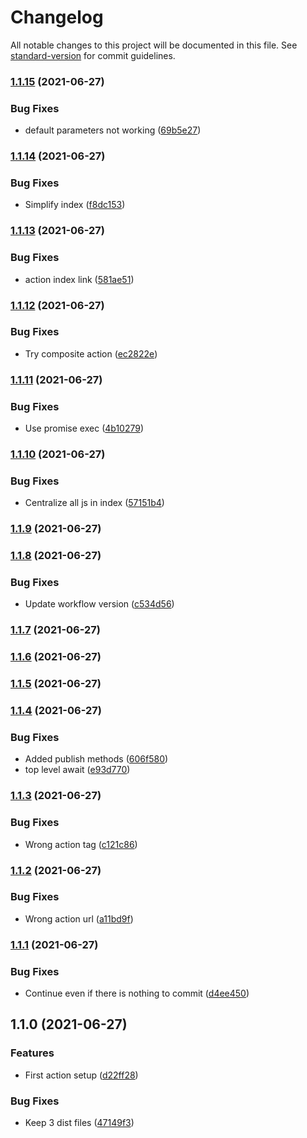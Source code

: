 # Changelog

All notable changes to this project will be documented in this file. See [standard-version](https://github.com/conventional-changelog/standard-version) for commit guidelines.

### [1.1.15](https://github.com/Zenoo/publish-npm-github-action/compare/v1.1.14...v1.1.15) (2021-06-27)


### Bug Fixes

* default parameters not working ([69b5e27](https://github.com/Zenoo/publish-npm-github-action/commit/69b5e2716fae71ef007138706dd43d2cffe1ebb6))

### [1.1.14](https://github.com/Zenoo/publish-npm-github-action/compare/v1.1.13...v1.1.14) (2021-06-27)


### Bug Fixes

* Simplify index ([f8dc153](https://github.com/Zenoo/publish-npm-github-action/commit/f8dc153207c42cc9ad4ab8b4935a2ffd505d282e))

### [1.1.13](https://github.com/Zenoo/publish-npm-github-action/compare/v1.1.12...v1.1.13) (2021-06-27)


### Bug Fixes

* action index link ([581ae51](https://github.com/Zenoo/publish-npm-github-action/commit/581ae514a8ecffc17fbdeaebc3126455d6eb2a2d))

### [1.1.12](https://github.com/Zenoo/publish-npm-github-action/compare/v1.1.11...v1.1.12) (2021-06-27)


### Bug Fixes

* Try composite action ([ec2822e](https://github.com/Zenoo/publish-npm-github-action/commit/ec2822e852e3e62e65e68f318cf0e04f7bb3e2bc))

### [1.1.11](https://github.com/Zenoo/publish-npm-github-action/compare/v1.1.10...v1.1.11) (2021-06-27)


### Bug Fixes

* Use promise exec ([4b10279](https://github.com/Zenoo/publish-npm-github-action/commit/4b1027922252c48a04cf05348c00f33606959a5b))

### [1.1.10](https://github.com/Zenoo/publish-npm-github-action/compare/v1.1.9...v1.1.10) (2021-06-27)


### Bug Fixes

* Centralize all js in index ([57151b4](https://github.com/Zenoo/publish-npm-github-action/commit/57151b462909c5767eb36b2318f45e4be8c4538c))

### [1.1.9](https://github.com/Zenoo/publish-npm-github-action/compare/v1.1.8...v1.1.9) (2021-06-27)

### [1.1.8](https://github.com/Zenoo/publish-npm-github-action/compare/v1.1.7...v1.1.8) (2021-06-27)


### Bug Fixes

* Update workflow version ([c534d56](https://github.com/Zenoo/publish-npm-github-action/commit/c534d56778b25065eb6688c687b6f2724dddeb93))

### [1.1.7](https://github.com/Zenoo/publish-npm-github-action/compare/v1.1.6...v1.1.7) (2021-06-27)

### [1.1.6](https://github.com/Zenoo/publish-npm-github-action/compare/v1.1.5...v1.1.6) (2021-06-27)

### [1.1.5](https://github.com/Zenoo/publish-npm-github-action/compare/v1.1.4...v1.1.5) (2021-06-27)

### [1.1.4](https://github.com/Zenoo/publish-npm-github-action/compare/v1.1.3...v1.1.4) (2021-06-27)


### Bug Fixes

* Added publish methods ([606f580](https://github.com/Zenoo/publish-npm-github-action/commit/606f580344276983580e738d0f8987b34fd6066b))
* top level await ([e93d770](https://github.com/Zenoo/publish-npm-github-action/commit/e93d7704cc192e5a880ff7786f1537f4c673cadb))

### [1.1.3](https://github.com/Zenoo/publish-npm-github-action/compare/v1.1.2...v1.1.3) (2021-06-27)


### Bug Fixes

* Wrong action tag ([c121c86](https://github.com/Zenoo/publish-npm-github-action/commit/c121c86e2aac23c92db9811716c3f137797865bf))

### [1.1.2](https://github.com/Zenoo/publish-npm-github-action/compare/v1.1.1...v1.1.2) (2021-06-27)


### Bug Fixes

* Wrong action url ([a11bd9f](https://github.com/Zenoo/publish-npm-github-action/commit/a11bd9f9aa7416c8e22b48efe24cc94c329c058a))

### [1.1.1](https://github.com/Zenoo/publish-npm-github-action/compare/v1.1.0...v1.1.1) (2021-06-27)


### Bug Fixes

* Continue even if there is nothing to commit ([d4ee450](https://github.com/Zenoo/publish-npm-github-action/commit/d4ee4502a54313a83b891139ed9da4ef07f85138))

## 1.1.0 (2021-06-27)


### Features

* First action setup ([d22ff28](https://github.com/Zenoo/publish-npm-github-action/commit/d22ff2861717391c354c14f01675626b3421fa45))


### Bug Fixes

* Keep 3 dist files ([47149f3](https://github.com/Zenoo/publish-npm-github-action/commit/47149f36b30fe4bc7a4246eabc6cb308631c2312))

